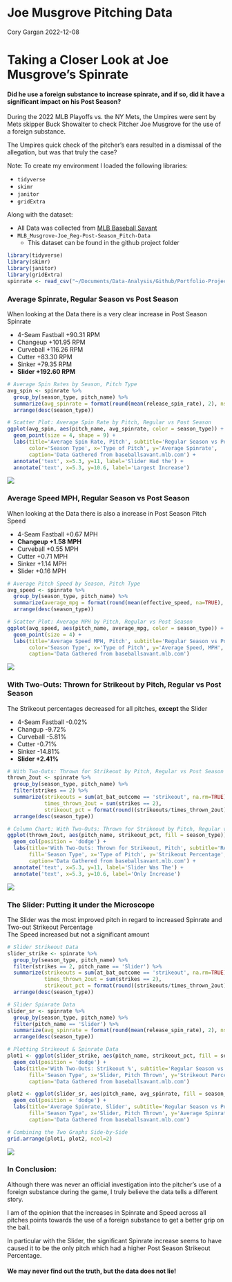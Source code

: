 Joe Musgrove Pitching Data
================
Cory Gargan
2022-12-08

# Taking a Closer Look at Joe Musgrove’s Spinrate

#### Did he use a foreign substance to increase spinrate, and if so, did it have a significant impact on his Post Season?

During the 2022 MLB Playoffs vs. the NY Mets, the Umpires were sent by
Mets skipper Buck Showalter to check Pitcher Joe Musgrove for the use of
a foreign substance.

The Umpires quick check of the pitcher’s ears resulted in a dismissal of
the allegation, but was that truly the case?

Note: To create my environment I loaded the following libraries:

- `tidyverse`  
- `skimr`  
- `janitor`  
- `gridExtra`

Along with the dataset:

- All Data was collected from [MLB Baseball
  Savant](https://baseballsavant.mlb.com/statcast_search)
- `MLB_Musgrove-Joe_Reg-Post-Season_Pitch-Data`
  - This dataset can be found in the github project folder

``` r
library(tidyverse)  
library(skimr)
library(janitor)
library(gridExtra)
spinrate <- read_csv("~/Documents/Data-Analysis/Github/Portfolio-Projects/01-MLB-Spinrate-Data-in-R/MLB_Musgrove-Joe_Reg-Post-Season_Pitch-Data.csv")
```

### Average Spinrate, Regular Season vs Post Season

When looking at the Data there is a very clear increase in Post Season
Spinrate

- 4-Seam Fastball +90.31 RPM  
- Changeup +101.95 RPM  
- Curveball +116.26 RPM  
- Cutter +83.30 RPM  
- Sinker +79.35 RPM  
- **Slider +192.60 RPM**

``` r
# Average Spin Rates by Season, Pitch Type
avg_spin <- spinrate %>% 
  group_by(season_type, pitch_name) %>% 
  summarize(avg_spinrate = format(round(mean(release_spin_rate), 2), nsmall=2)) %>% 
  arrange(desc(season_type))

# Scatter Plot: Average Spin Rate by Pitch, Regular vs Post Season  
ggplot(avg_spin, aes(pitch_name, avg_spinrate, color = season_type)) +
  geom_point(size = 4, shape = 9) +
  labs(title='Average Spin Rate, Pitch', subtitle='Regular Season vs Post Season',
       color='Season Type', x='Type of Pitch', y='Average Spinrate',
       caption='Data Gathered from baseballsavant.mlb.com') +
  annotate('text', x=5.3, y=11, label='Slider Had the') +
  annotate('text', x=5.3, y=10.6, label='Largest Increase')
```

![](musgrove-analysis_files/figure-gfm/unnamed-chunk-2-1.png)<!-- -->

### Average Speed MPH, Regular Season vs Post Season

When looking at the Data there is also a increase in Post Season Pitch
Speed

- 4-Seam Fastball +0.67 MPH  
- **Changeup +1.58 MPH**  
- Curveball +0.55 MPH  
- Cutter +0.71 MPH  
- Sinker +1.14 MPH  
- Slider +0.16 MPH

``` r
# Average Pitch Speed by Season, Pitch Type
avg_speed <- spinrate %>% 
  group_by(season_type, pitch_name) %>% 
  summarize(average_mpg = format(round(mean(effective_speed, na=TRUE), 2), nsmall=2)) %>% 
  arrange(desc(season_type))

# Scatter Plot: Average MPH by Pitch, Regular vs Post Season
ggplot(avg_speed, aes(pitch_name, average_mpg, color = season_type)) +
  geom_point(size = 4) +
  labs(title='Average Speed MPH, Pitch', subtitle='Regular Season vs Post Season',
       color='Season Type', x='Type of Pitch', y='Average Speed, MPH',
       caption='Data Gathered from baseballsavant.mlb.com')
```

![](musgrove-analysis_files/figure-gfm/unnamed-chunk-3-1.png)<!-- -->

### With Two-Outs: Thrown for Strikeout by Pitch, Regular vs Post Season

The Strikeout percentages decreased for all pitches, **except** the
Slider

- 4-Seam Fastball -0.02%  
- Changup -9.72%  
- Curveball -5.81%  
- Cutter -0.71%  
- Sinker -14.81%  
- **Slider +2.41%**

``` r
# With Two-Outs: Thrown for Strikeout by Pitch, Regular vs Post Season
thrown_2out <- spinrate %>% 
  group_by(season_type, pitch_name) %>%
  filter(strikes == 2) %>%
  summarize(strikeouts = sum(at_bat_outcome == 'strikeout', na.rm=TRUE),
            times_thrown_2out = sum(strikes == 2),
            strikeout_pct = format(round((strikeouts/times_thrown_2out)*100, 2), nsmall=2)) %>%
  arrange(desc(season_type)) 

# Column Chart: With Two-Outs: Thrown for Strikeout by Pitch, Regular vs Post Season
ggplot(thrown_2out, aes(pitch_name, strikeout_pct, fill = season_type)) +
  geom_col(position = 'dodge') +
  labs(title='With Two-Outs: Thrown for Strikeout, Pitch', subtitle='Regular Season vs Post Season',
       fill='Season Type', x='Type of Pitch', y='Strikeout Percentage',
       caption='Data Gathered from baseballsavant.mlb.com') +
  annotate('text', x=5.3, y=11, label='Slider Was The') +
  annotate('text', x=5.3, y=10.6, label='Only Increase')
```

![](musgrove-analysis_files/figure-gfm/unnamed-chunk-4-1.png)<!-- -->

### The Slider: Putting it under the Microscope

The Slider was the most improved pitch in regard to increased Spinrate
and Two-out Strikeout Percentage  
The Speed increased but not a significant amount

``` r
# Slider Strikeout Data
slider_strike <- spinrate %>% 
  group_by(season_type, pitch_name) %>%
  filter(strikes == 2, pitch_name == 'Slider') %>%
  summarize(strikeouts = sum(at_bat_outcome == 'strikeout', na.rm=TRUE),
            times_thrown_2out = sum(strikes == 2),
            strikeout_pct = format(round((strikeouts/times_thrown_2out)*100, 2), nsmall=2)) %>%
  arrange(desc(season_type))

# Slider Spinrate Data
slider_sr <- spinrate %>% 
  group_by(season_type, pitch_name) %>% 
  filter(pitch_name == 'Slider') %>% 
  summarize(avg_spinrate = format(round(mean(release_spin_rate), 2), nsmall=2)) %>% 
  arrange(desc(season_type))

# Plotting Strikeout & Spinrate Data
plot1 <- ggplot(slider_strike, aes(pitch_name, strikeout_pct, fill = season_type)) +
  geom_col(position = 'dodge') +
  labs(title='With Two-Outs: Strikeout %', subtitle='Regular Season vs Post Season',
       fill='Season Type', x='Slider, Pitch Thrown', y='Strikeout Percentage',
       caption='Data Gathered from baseballsavant.mlb.com')

plot2 <- ggplot(slider_sr, aes(pitch_name, avg_spinrate, fill = season_type)) +
  geom_col(position = 'dodge') +
  labs(title='Average Spinrate, Slider', subtitle='Regular Season vs Post Season',
       fill='Season Type', x='Slider, Pitch Thrown', y='Average Spinrate',
       caption='Data Gathered from baseballsavant.mlb.com')

# Combining the Two Graphs Side-by-Side
grid.arrange(plot1, plot2, ncol=2)
```

![](musgrove-analysis_files/figure-gfm/unnamed-chunk-5-1.png)<!-- -->

### In Conclusion:

Although there was never an official investigation into the pitcher’s
use of a foreign substance during the game, I truly believe the data
tells a different story.

I am of the opinion that the increases in Spinrate and Speed across all
pitches points towards the use of a foreign substance to get a better
grip on the ball.

In particular with the Slider, the significant Spinrate increase seems
to have caused it to be the only pitch which had a higher Post Season
Strikeout Percentage.

#### We may never find out the truth, but **the data does not lie!**
